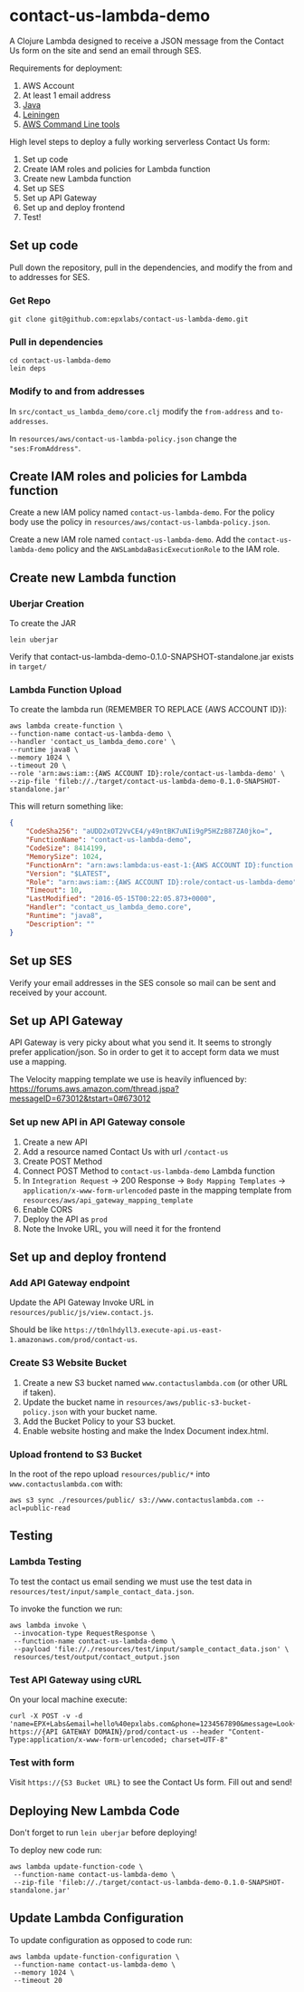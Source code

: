 # contact-us-lambda-demo

A Clojure Lambda designed to receive a JSON message from the Contact Us form on the site and send an email through SES.

Requirements for deployment:

1. AWS Account
2. At least 1 email address
3. [Java](https://java.com/en/download/)
4. [Leiningen](http://leiningen.org/)
5. [AWS Command Line tools](http://docs.aws.amazon.com/cli/latest/userguide/cli-chap-getting-set-up.html)

High level steps to deploy a fully working serverless Contact Us form:

1. Set up code
2. Create IAM roles and policies for Lambda function
3. Create new Lambda function
4. Set up SES
5. Set up API Gateway
6. Set up and deploy frontend
7. Test!

## Set up code

Pull down the repository, pull in the dependencies, and modify the from and to addresses for SES.

### Get Repo

```
git clone git@github.com:epxlabs/contact-us-lambda-demo.git
```

### Pull in dependencies

```
cd contact-us-lambda-demo
lein deps
```

### Modify to and from addresses

In `src/contact_us_lambda_demo/core.clj` modify the `from-address` and `to-addresses`.

In `resources/aws/contact-us-lambda-policy.json` change the `"ses:FromAddress"`.


## Create IAM roles and policies for Lambda function

Create a new IAM policy named `contact-us-lambda-demo`. For the policy body use the policy in `resources/aws/contact-us-lambda-policy.json`.

Create a new IAM role named `contact-us-lambda-demo`. Add the `contact-us-lambda-demo` policy and the `AWSLambdaBasicExecutionRole` to the IAM role.


## Create new Lambda function

### Uberjar Creation

To create the JAR

```
lein uberjar
```

Verify that contact-us-lambda-demo-0.1.0-SNAPSHOT-standalone.jar exists in `target/`

### Lambda Function Upload

To create the lambda run (REMEMBER TO REPLACE {AWS ACCOUNT ID}):

```
aws lambda create-function \
--function-name contact-us-lambda-demo \
--handler 'contact_us_lambda_demo.core' \
--runtime java8 \
--memory 1024 \
--timeout 20 \
--role 'arn:aws:iam::{AWS ACCOUNT ID}:role/contact-us-lambda-demo' \
--zip-file 'fileb://./target/contact-us-lambda-demo-0.1.0-SNAPSHOT-standalone.jar'
```

This will return something like:

```json
{
    "CodeSha256": "aUDD2xOT2VvCE4/y49ntBK7uNIi9gP5HZzB87ZA0jko=", 
    "FunctionName": "contact-us-lambda-demo", 
    "CodeSize": 8414199, 
    "MemorySize": 1024, 
    "FunctionArn": "arn:aws:lambda:us-east-1:{AWS ACCOUNT ID}:function:contact-us-lambda-demo", 
    "Version": "$LATEST", 
    "Role": "arn:aws:iam::{AWS ACCOUNT ID}:role/contact-us-lambda-demo", 
    "Timeout": 10, 
    "LastModified": "2016-05-15T00:22:05.873+0000", 
    "Handler": "contact_us_lambda_demo.core", 
    "Runtime": "java8", 
    "Description": ""
}
```


## Set up SES

Verify your email addresses in the SES console so mail can be sent and received by your account.


## Set up API Gateway

API Gateway is very picky about what you send it. It seems to strongly prefer application/json. So in order to get it to accept form data we must use a mapping.

The Velocity mapping template we use is heavily influenced by: https://forums.aws.amazon.com/thread.jspa?messageID=673012&tstart=0#673012

### Set up new API in API Gateway console

1. Create a new API
2. Add a resource named Contact Us with url `/contact-us`
3. Create POST Method
4. Connect POST Method to `contact-us-lambda-demo` Lambda function
5. In `Integration Request` -> 200 Response -> `Body Mapping Templates` -> `application/x-www-form-urlencoded` paste in the mapping template from `resources/aws/api_gateway_mapping_template`
6. Enable CORS
7. Deploy the API as `prod`
8. Note the Invoke URL, you will need it for the frontend

## Set up and deploy frontend

### Add API Gateway endpoint

Update the API Gateway Invoke URL in `resources/public/js/view.contact.js`.

Should be like `https://t0nlhdyll3.execute-api.us-east-1.amazonaws.com/prod/contact-us`.

### Create S3 Website Bucket

1. Create a new S3 bucket named `www.contactuslambda.com` (or other URL if taken).
2. Update the bucket name in `resources/aws/public-s3-bucket-policy.json` with your bucket name.
3. Add the Bucket Policy to your S3 bucket.
4. Enable website hosting and make the Index Document index.html.

### Upload frontend to S3 Bucket

In the root of the repo upload `resources/public/*` into `www.contactuslambda.com` with:

```
aws s3 sync ./resources/public/ s3://www.contactuslambda.com --acl=public-read
```


## Testing

### Lambda Testing

To test the contact us email sending we must use the test data in `resources/test/input/sample_contact_data.json`.

To invoke the function we run:

```shell
aws lambda invoke \
 --invocation-type RequestResponse \
 --function-name contact-us-lambda-demo \
 --payload 'file://./resources/test/input/sample_contact_data.json' \
 resources/test/output/contact_output.json
```

### Test API Gateway using cURL

On your local machine execute:

```shell
curl -X POST -v -d 'name=EPX+Labs&email=hello%40epxlabs.com&phone=1234567890&message=Look+Ma%21+No+servers%21' https://{API GATEWAY DOMAIN}/prod/contact-us --header "Content-Type:application/x-www-form-urlencoded; charset=UTF-8"
```

### Test with form

Visit `https://{S3 Bucket URL}` to see the Contact Us form. Fill out and send!

## Deploying New Lambda Code

Don't forget to run `lein uberjar` before deploying!

To deploy new code run:

```shell
aws lambda update-function-code \
 --function-name contact-us-lambda-demo \
 --zip-file 'fileb://./target/contact-us-lambda-demo-0.1.0-SNAPSHOT-standalone.jar'
```

## Update Lambda Configuration

To update configuration as opposed to code run:

```shell
aws lambda update-function-configuration \
 --function-name contact-us-lambda-demo \
 --memory 1024 \
 --timeout 20
```
